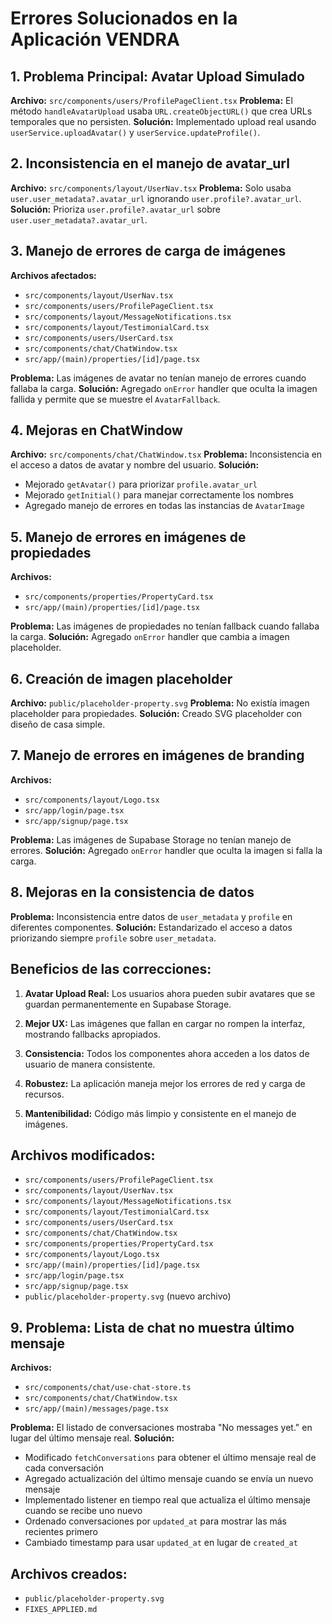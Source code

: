 # Errores Solucionados en la Aplicación VENDRA

## 1. **Problema Principal: Avatar Upload Simulado**
**Archivo:** `src/components/users/ProfilePageClient.tsx`
**Problema:** El método `handleAvatarUpload` usaba `URL.createObjectURL()` que crea URLs temporales que no persisten.
**Solución:** Implementado upload real usando `userService.uploadAvatar()` y `userService.updateProfile()`.

## 2. **Inconsistencia en el manejo de avatar_url**
**Archivo:** `src/components/layout/UserNav.tsx`
**Problema:** Solo usaba `user.user_metadata?.avatar_url` ignorando `user.profile?.avatar_url`.
**Solución:** Prioriza `user.profile?.avatar_url` sobre `user.user_metadata?.avatar_url`.

## 3. **Manejo de errores de carga de imágenes**
**Archivos afectados:**
- `src/components/layout/UserNav.tsx`
- `src/components/users/ProfilePageClient.tsx`
- `src/components/layout/MessageNotifications.tsx`
- `src/components/layout/TestimonialCard.tsx`
- `src/components/users/UserCard.tsx`
- `src/components/chat/ChatWindow.tsx`
- `src/app/(main)/properties/[id]/page.tsx`

**Problema:** Las imágenes de avatar no tenían manejo de errores cuando fallaba la carga.
**Solución:** Agregado `onError` handler que oculta la imagen fallida y permite que se muestre el `AvatarFallback`.

## 4. **Mejoras en ChatWindow**
**Archivo:** `src/components/chat/ChatWindow.tsx`
**Problema:** Inconsistencia en el acceso a datos de avatar y nombre del usuario.
**Solución:** 
- Mejorado `getAvatar()` para priorizar `profile.avatar_url`
- Mejorado `getInitial()` para manejar correctamente los nombres
- Agregado manejo de errores en todas las instancias de `AvatarImage`

## 5. **Manejo de errores en imágenes de propiedades**
**Archivos:**
- `src/components/properties/PropertyCard.tsx`
- `src/app/(main)/properties/[id]/page.tsx`

**Problema:** Las imágenes de propiedades no tenían fallback cuando fallaba la carga.
**Solución:** Agregado `onError` handler que cambia a imagen placeholder.

## 6. **Creación de imagen placeholder**
**Archivo:** `public/placeholder-property.svg`
**Problema:** No existía imagen placeholder para propiedades.
**Solución:** Creado SVG placeholder con diseño de casa simple.

## 7. **Manejo de errores en imágenes de branding**
**Archivos:**
- `src/components/layout/Logo.tsx`
- `src/app/login/page.tsx`
- `src/app/signup/page.tsx`

**Problema:** Las imágenes de Supabase Storage no tenían manejo de errores.
**Solución:** Agregado `onError` handler que oculta la imagen si falla la carga.

## 8. **Mejoras en la consistencia de datos**
**Problema:** Inconsistencia entre datos de `user_metadata` y `profile` en diferentes componentes.
**Solución:** Estandarizado el acceso a datos priorizando siempre `profile` sobre `user_metadata`.

## Beneficios de las correcciones:

1. **Avatar Upload Real:** Los usuarios ahora pueden subir avatares que se guardan permanentemente en Supabase Storage.

2. **Mejor UX:** Las imágenes que fallan en cargar no rompen la interfaz, mostrando fallbacks apropiados.

3. **Consistencia:** Todos los componentes ahora acceden a los datos de usuario de manera consistente.

4. **Robustez:** La aplicación maneja mejor los errores de red y carga de recursos.

5. **Mantenibilidad:** Código más limpio y consistente en el manejo de imágenes.

## Archivos modificados:
- `src/components/users/ProfilePageClient.tsx`
- `src/components/layout/UserNav.tsx`
- `src/components/layout/MessageNotifications.tsx`
- `src/components/layout/TestimonialCard.tsx`
- `src/components/users/UserCard.tsx`
- `src/components/chat/ChatWindow.tsx`
- `src/components/properties/PropertyCard.tsx`
- `src/components/layout/Logo.tsx`
- `src/app/(main)/properties/[id]/page.tsx`
- `src/app/login/page.tsx`
- `src/app/signup/page.tsx`
- `public/placeholder-property.svg` (nuevo archivo)

## 9. **Problema: Lista de chat no muestra último mensaje**
**Archivos:**
- `src/components/chat/use-chat-store.ts`
- `src/components/chat/ChatWindow.tsx`
- `src/app/(main)/messages/page.tsx`

**Problema:** El listado de conversaciones mostraba "No messages yet." en lugar del último mensaje real.
**Solución:** 
- Modificado `fetchConversations` para obtener el último mensaje real de cada conversación
- Agregado actualización del último mensaje cuando se envía un nuevo mensaje
- Implementado listener en tiempo real que actualiza el último mensaje cuando se recibe uno nuevo
- Ordenado conversaciones por `updated_at` para mostrar las más recientes primero
- Cambiado timestamp para usar `updated_at` en lugar de `created_at`

## Archivos creados:
- `public/placeholder-property.svg`
- `FIXES_APPLIED.md`